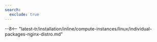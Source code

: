 ```yaml
---
search:
  exclude: true
---
```


--8<-- "latest-tr/installation/inline/compute-instances/linux/individual-packages-nginx-distro.md"
